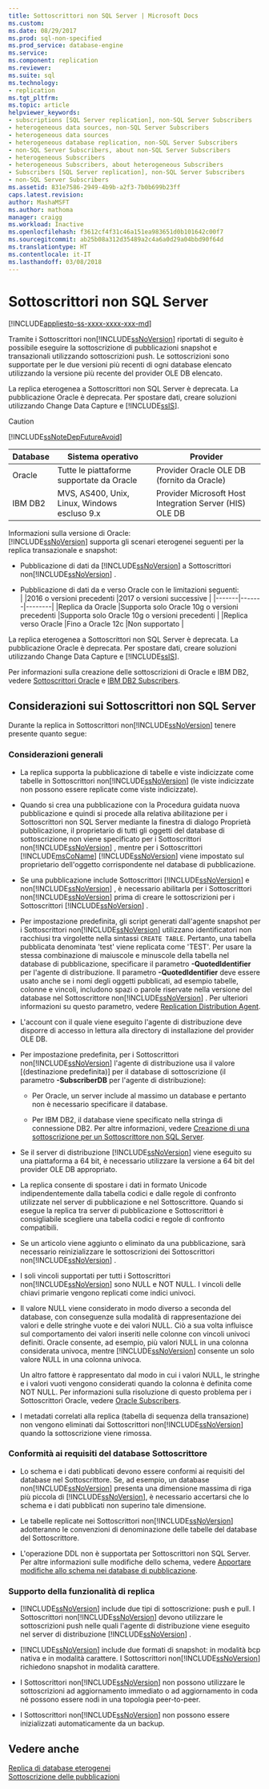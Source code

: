```yaml
---
title: Sottoscrittori non SQL Server | Microsoft Docs
ms.custom: 
ms.date: 08/29/2017
ms.prod: sql-non-specified
ms.prod_service: database-engine
ms.service: 
ms.component: replication
ms.reviewer: 
ms.suite: sql
ms.technology:
- replication
ms.tgt_pltfrm: 
ms.topic: article
helpviewer_keywords:
- subscriptions [SQL Server replication], non-SQL Server Subscribers
- heterogeneous data sources, non-SQL Server Subscribers
- heterogeneous data sources
- heterogeneous database replication, non-SQL Server Subscribers
- non-SQL Server Subscribers, about non-SQL Server Subscribers
- heterogeneous Subscribers
- heterogeneous Subscribers, about heterogeneous Subscribers
- Subscribers [SQL Server replication], non-SQL Server Subscribers
- non-SQL Server Subscribers
ms.assetid: 831e7586-2949-4b9b-a2f3-7b0b699b23ff
caps.latest.revision: 
author: MashaMSFT
ms.author: mathoma
manager: craigg
ms.workload: Inactive
ms.openlocfilehash: f3612cf4f31c46a151ea983651d0b101642c00f7
ms.sourcegitcommit: ab25b08a312d35489a2c4a6a0d29a04bbd90f64d
ms.translationtype: HT
ms.contentlocale: it-IT
ms.lasthandoff: 03/08/2018
---
```

# <a name="non-sql-server-subscribers"></a>Sottoscrittori non SQL Server  
[!INCLUDE[appliesto-ss-xxxx-xxxx-xxx-md](../../../includes/appliesto-ss-xxxx-xxxx-xxx-md.md)]

Tramite i Sottoscrittori non[!INCLUDE[ssNoVersion](../../../includes/ssnoversion-md.md)] riportati di seguito è possibile eseguire la sottoscrizione di pubblicazioni snapshot e transazionali utilizzando sottoscrizioni push. Le sottoscrizioni sono supportate per le due versioni più recenti di ogni database elencato utilizzando la versione più recente del provider OLE DB elencato.  
  
 La replica eterogenea a Sottoscrittori non SQL Server è deprecata. La pubblicazione Oracle è deprecata. Per spostare dati, creare soluzioni utilizzando Change Data Capture e [!INCLUDE[ssIS](../../../includes/ssis-md.md)].  
  
> [!CAUTION]  
>  [!INCLUDE[ssNoteDepFutureAvoid](../../../includes/ssnotedepfutureavoid-md.md)]  
  
|Database|Sistema operativo|Provider|  
|--------------|----------------------|--------------|  
|Oracle|Tutte le piattaforme supportate da Oracle|Provider Oracle OLE DB (fornito da Oracle)|  
|IBM DB2|MVS, AS400, Unix, Linux, Windows escluso 9.x|Provider Microsoft Host Integration Server (HIS) OLE DB|  

Informazioni sulla versione di Oracle:  
[!INCLUDE[ssNoVersion](../../../includes/ssnoversion-md.md)] supporta gli scenari eterogenei seguenti per la replica transazionale e snapshot:  
  
-   Pubblicazione di dati da [!INCLUDE[ssNoVersion](../../../includes/ssnoversion-md.md)] a Sottoscrittori non[!INCLUDE[ssNoVersion](../../../includes/ssnoversion-md.md)] .  

-   Pubblicazione di dati da e verso Oracle con le limitazioni seguenti:  
  | |2016 o versioni precedenti |2017 o versioni successive |
  |-------|-------|--------|
  |Replica da Oracle |Supporta solo Oracle 10g o versioni precedenti |Supporta solo Oracle 10g o versioni precedenti |
  |Replica verso Oracle |Fino a Oracle 12c |Non supportato |


 La replica eterogenea a Sottoscrittori non SQL Server è deprecata. La pubblicazione Oracle è deprecata. Per spostare dati, creare soluzioni utilizzando Change Data Capture e [!INCLUDE[ssIS](../../../includes/ssis-md.md)].  

Per informazioni sulla creazione delle sottoscrizioni di Oracle e IBM DB2, vedere [Sottoscrittori Oracle](../../../relational-databases/replication/non-sql/oracle-subscribers.md) e [IBM DB2 Subscribers](../../../relational-databases/replication/non-sql/ibm-db2-subscribers.md).  
  
## <a name="considerations-for-non-sql-server-subscribers"></a>Considerazioni sui Sottoscrittori non SQL Server  
 Durante la replica in Sottoscrittori non[!INCLUDE[ssNoVersion](../../../includes/ssnoversion-md.md)] tenere presente quanto segue:  
  
### <a name="general-considerations"></a>Considerazioni generali  
  
-   La replica supporta la pubblicazione di tabelle e viste indicizzate come tabelle in Sottoscrittori non[!INCLUDE[ssNoVersion](../../../includes/ssnoversion-md.md)] (le viste indicizzate non possono essere replicate come viste indicizzate).  
  
-   Quando si crea una pubblicazione con la Procedura guidata nuova pubblicazione e quindi si procede alla relativa abilitazione per i Sottoscrittori non SQL Server mediante la finestra di dialogo Proprietà pubblicazione, il proprietario di tutti gli oggetti del database di sottoscrizione non viene specificato per i Sottoscrittori non[!INCLUDE[ssNoVersion](../../../includes/ssnoversion-md.md)] , mentre per i Sottoscrittori [!INCLUDE[msCoName](../../../includes/msconame-md.md)] [!INCLUDE[ssNoVersion](../../../includes/ssnoversion-md.md)] viene impostato sul proprietario dell'oggetto corrispondente nel database di pubblicazione.  
  
-   Se una pubblicazione include Sottoscrittori [!INCLUDE[ssNoVersion](../../../includes/ssnoversion-md.md)] e non[!INCLUDE[ssNoVersion](../../../includes/ssnoversion-md.md)] , è necessario abilitarla per i Sottoscrittori non[!INCLUDE[ssNoVersion](../../../includes/ssnoversion-md.md)] prima di creare le sottoscrizioni per i Sottoscrittori [!INCLUDE[ssNoVersion](../../../includes/ssnoversion-md.md)] .  
  
-   Per impostazione predefinita, gli script generati dall'agente snapshot per i Sottoscrittori non[!INCLUDE[ssNoVersion](../../../includes/ssnoversion-md.md)] utilizzano identificatori non racchiusi tra virgolette nella sintassi `CREATE TABLE`. Pertanto, una tabella pubblicata denominata 'test' viene replicata come 'TEST'. Per usare la stessa combinazione di maiuscole e minuscole della tabella nel database di pubblicazione, specificare il parametro **-QuotedIdentifier** per l'agente di distribuzione. Il parametro **-QuotedIdentifier** deve essere usato anche se i nomi degli oggetti pubblicati, ad esempio tabelle, colonne e vincoli, includono spazi o parole riservate nella versione del database nel Sottoscrittore non[!INCLUDE[ssNoVersion](../../../includes/ssnoversion-md.md)] . Per ulteriori informazioni su questo parametro, vedere [Replication Distribution Agent](../../../relational-databases/replication/agents/replication-distribution-agent.md).  
  
-   L'account con il quale viene eseguito l'agente di distribuzione deve disporre di accesso in lettura alla directory di installazione del provider OLE DB.  
  
-   Per impostazione predefinita, per i Sottoscrittori non[!INCLUDE[ssNoVersion](../../../includes/ssnoversion-md.md)] l'agente di distribuzione usa il valore [(destinazione predefinita)] per il database di sottoscrizione (il parametro **-SubscriberDB** per l'agente di distribuzione):  
  
    -   Per Oracle, un server include al massimo un database e pertanto non è necessario specificare il database.  
  
    -   Per IBM DB2, il database viene specificato nella stringa di connessione DB2. Per altre informazioni, vedere [Creazione di una sottoscrizione per un Sottoscrittore non SQL Server](../../../relational-databases/replication/create-a-subscription-for-a-non-sql-server-subscriber.md).  
  
-   Se il server di distribuzione [!INCLUDE[ssNoVersion](../../../includes/ssnoversion-md.md)] viene eseguito su una piattaforma a 64 bit, è necessario utilizzare la versione a 64 bit del provider OLE DB appropriato.  
  
-   La replica consente di spostare i dati in formato Unicode indipendentemente dalla tabella codici e dalle regole di confronto utilizzate nel server di pubblicazione e nel Sottoscrittore. Quando si esegue la replica tra server di pubblicazione e Sottoscrittori è consigliabile scegliere una tabella codici e regole di confronto compatibili.  
  
-   Se un articolo viene aggiunto o eliminato da una pubblicazione, sarà necessario reinizializzare le sottoscrizioni dei Sottoscrittori non[!INCLUDE[ssNoVersion](../../../includes/ssnoversion-md.md)] .  
  
-   I soli vincoli supportati per tutti i Sottoscrittori non[!INCLUDE[ssNoVersion](../../../includes/ssnoversion-md.md)] sono NULL e NOT NULL. I vincoli delle chiavi primarie vengono replicati come indici univoci.  
  
-   Il valore NULL viene considerato in modo diverso a seconda del database, con conseguenze sulla modalità di rappresentazione dei valori e delle stringhe vuote e dei valori NULL. Ciò a sua volta influisce sul comportamento dei valori inseriti nelle colonne con vincoli univoci definiti. Oracle consente, ad esempio, più valori NULL in una colonna considerata univoca, mentre [!INCLUDE[ssNoVersion](../../../includes/ssnoversion-md.md)] consente un solo valore NULL in una colonna univoca.  
  
     Un altro fattore è rappresentato dal modo in cui i valori NULL, le stringhe e i valori vuoti vengono considerati quando la colonna è definita come NOT NULL. Per informazioni sulla risoluzione di questo problema per i Sottoscrittori Oracle, vedere [Oracle Subscribers](../../../relational-databases/replication/non-sql/oracle-subscribers.md).  
  
-   I metadati correlati alla replica (tabella di sequenza della transazione) non vengono eliminati dai Sottoscrittori non[!INCLUDE[ssNoVersion](../../../includes/ssnoversion-md.md)] quando la sottoscrizione viene rimossa.  
  
### <a name="conforming-to-the-requirements-of-the-subscriber-database"></a>Conformità ai requisiti del database Sottoscrittore  
  
-   Lo schema e i dati pubblicati devono essere conformi ai requisiti del database nel Sottoscrittore. Se, ad esempio, un database non[!INCLUDE[ssNoVersion](../../../includes/ssnoversion-md.md)] presenta una dimensione massima di riga più piccola di [!INCLUDE[ssNoVersion](../../../includes/ssnoversion-md.md)], è necessario accertarsi che lo schema e i dati pubblicati non superino tale dimensione.  
  
-   Le tabelle replicate nei Sottoscrittori non[!INCLUDE[ssNoVersion](../../../includes/ssnoversion-md.md)] adotteranno le convenzioni di denominazione delle tabelle del database del Sottoscrittore.  
  
-   L'operazione DDL non è supportata per Sottoscrittori non SQL Server. Per altre informazioni sulle modifiche dello schema, vedere [Apportare modifiche allo schema nei database di pubblicazione](../../../relational-databases/replication/publish/make-schema-changes-on-publication-databases.md).  
  
### <a name="replication-feature-support"></a>Supporto della funzionalità di replica  
  
-   [!INCLUDE[ssNoVersion](../../../includes/ssnoversion-md.md)] include due tipi di sottoscrizione: push e pull. I Sottoscrittori non[!INCLUDE[ssNoVersion](../../../includes/ssnoversion-md.md)] devono utilizzare le sottoscrizioni push nelle quali l'agente di distribuzione viene eseguito nel server di distribuzione [!INCLUDE[ssNoVersion](../../../includes/ssnoversion-md.md)] .  
  
-   [!INCLUDE[ssNoVersion](../../../includes/ssnoversion-md.md)] include due formati di snapshot: in modalità bcp nativa e in modalità carattere. I Sottoscrittori non[!INCLUDE[ssNoVersion](../../../includes/ssnoversion-md.md)] richiedono snapshot in modalità carattere.  
  
-   I Sottoscrittori non[!INCLUDE[ssNoVersion](../../../includes/ssnoversion-md.md)] non possono utilizzare le sottoscrizioni ad aggiornamento immediato o ad aggiornamento in coda né possono essere nodi in una topologia peer-to-peer.  
  
-   I Sottoscrittori non[!INCLUDE[ssNoVersion](../../../includes/ssnoversion-md.md)] non possono essere inizializzati automaticamente da un backup.  
  
## <a name="see-also"></a>Vedere anche  
 [Replica di database eterogenei](../../../relational-databases/replication/non-sql/heterogeneous-database-replication.md)   
 [Sottoscrizione delle pubblicazioni](../../../relational-databases/replication/subscribe-to-publications.md)  
  
  
